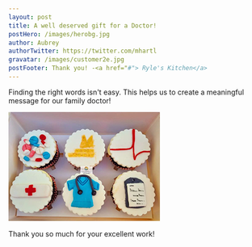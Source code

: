 ```yaml
---
layout: post
title: A well deserved gift for a Doctor!
postHero: /images/herobg.jpg
author: Aubrey
authorTwitter: https://twitter.com/mhartl
gravatar: /images/customer2e.jpg
postFooter: Thank you! -<a href="#"> Ryle's Kitchen</a>
---
```



Finding the right words isn't easy.
This helps us to create a meaningful message for our family
doctor! 

<img class="pull-left" src="/images/cakeT-220727-a.png" alt="doctor cake image">

Thank you so much for your excellent work!
